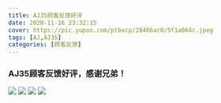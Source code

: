 ```yaml
---
title: AJ35顾客反馈好评
date: 2020-11-16 23:32:15
cover: https://pic.yupoo.com/ptbxcp/28466ac0/5f1a064c.jpeg
tags: [AJ,AJ35]
categories: [顾客反馈]
---
```


### AJ35顾客反馈好评，感谢兄弟！
![](https://pic.yupoo.com/ptbxcp/c1427701/5fe492fc.jpeg)
![](https://pic.yupoo.com/ptbxcp/090a81f0/16154a5e.jpeg)
![](https://pic.yupoo.com/ptbxcp/6e8e0155/b6c78aa4.jpeg)
![](https://pic.yupoo.com/ptbxcp/28466ac0/5f1a064c.jpeg)
